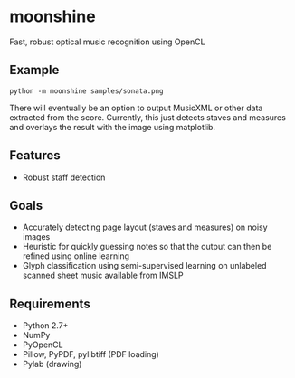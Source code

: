 # moonshine
Fast, robust optical music recognition using OpenCL

## Example
    python -m moonshine samples/sonata.png

There will eventually be an option to output MusicXML or other data extracted
from the score. Currently, this just detects staves and measures and overlays
the result with the image using matplotlib.

## Features
* Robust staff detection

## Goals
* Accurately detecting page layout (staves and measures) on noisy images
* Heuristic for quickly guessing notes so that the output can then be refined
  using online learning
* Glyph classification using semi-supervised learning on unlabeled scanned
  sheet music available from IMSLP

## Requirements
* Python 2.7+
* NumPy
* PyOpenCL
* Pillow, PyPDF, pylibtiff (PDF loading)
* Pylab (drawing)
